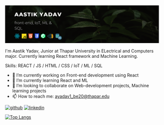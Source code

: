 
![](https://github.com/SKULLDRAGON099/banner/blob/main/Screenshot%202023-03-25%20132151.png?raw=true)

I'm Aastik Yadav, Junior at Thapar University in ELectrical and Computers major. Currently learning React framework and Machine Learning.

Skills: REACT / JS / HTML / CSS / IoT / ML / SQL

- 🔭 I’m currently working on Front-end development using React  
- 🌱 I’m currently learning React and ML 
- 👯 I’m looking to collaborate on Web-development projects, Machine learning projects 
- 📫 How to reach me:  ayadav1_be20@thapar.edu 


[<img src='https://cdn.jsdelivr.net/npm/simple-icons@3.0.1/icons/github.svg' alt='github' height='40'>](https://github.com/SKULLDRAGON099)  [<img src='https://cdn.jsdelivr.net/npm/simple-icons@3.0.1/icons/linkedin.svg' alt='linkedin' height='40'>](https://www.linkedin.com/in/aastik-yadav-cauldron/)  

[![Top Langs](https://github-readme-stats.vercel.app/api/top-langs/?username=SKULLDRAGON099)](https://github.com/anuraghazra/github-readme-stats)

<!-- ![GitHub stats](https://github-readme-stats.vercel.app/api?username=SKULLDRAGON099&show_icons=true)  

![GitHub streak stats](https://streak-stats.demolab.com/?user=SKULLDRAGON099)   -->

